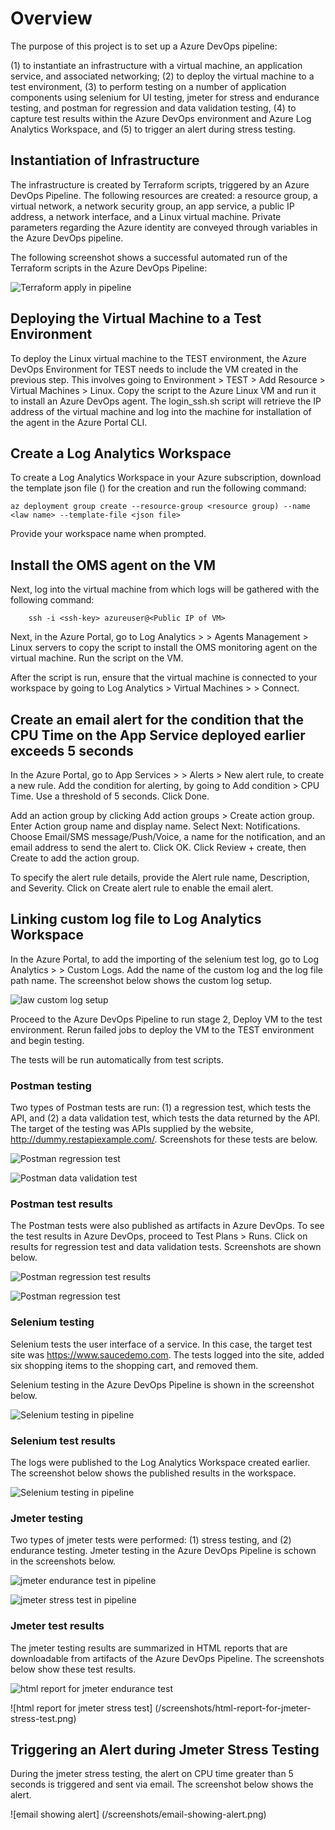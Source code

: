 # Overview

The purpose of this project is to set up a Azure DevOps pipeline: 

(1) to instantiate an infrastructure with a virtual machine, an application service, and associated networking; 
(2) to deploy the virtual machine to a test environment, 
(3) to perform testing on a number of application components using selenium for UI testing, jmeter for stress and endurance testing, and postman for regression and data validation testing, (4) to capture test results within the Azure DevOps environment and Azure Log Analytics Workspace, and 
(5) to trigger an alert during stress testing.

## Instantiation of Infrastructure

The infrastructure is created by Terraform scripts, triggered by an Azure DevOps Pipeline.  The following resources are created: a resource group, a virtual network, a network security group, an app service, a public IP address, a network interface, and a Linux virtual machine.  Private parameters regarding the Azure identity are conveyed through variables in the Azure DevOps pipeline.

The following screenshot shows a successful automated run of the Terraform scripts in the Azure DevOps Pipeline:

![Terraform apply in pipeline](/screenshots/terraform-apply-in-pipeline.png)


## Deploying the Virtual Machine to a Test Environment

To deploy the Linux virtual machine to the TEST environment, the Azure DevOps Environment for TEST needs to include the VM created in the previous step.  This involves going to Environment > TEST > Add Resource > Virtual Machines > Linux.  Copy the script to the Azure Linux VM and run it to install an Azure DevOps agent.  The login_ssh.sh script will retrieve the IP address of the virtual machine and log into the machine for installation of the agent in the Azure Portal CLI.

## Create a Log Analytics Workspace

To create a Log Analytics Workspace in your Azure subscription, download the template json file () for the creation and run the following command:

	az deployment group create --resource-group <resource group) --name <law name> --template-file <json file>

Provide your workspace name when prompted.

## Install the OMS agent on the VM

Next, log into the virtual machine from which logs will be gathered with the following command:

        ssh -i <ssh-key> azureuser@<Public IP of VM>

Next, in the Azure Portal, go to Log Analytics > <workspace created> > Agents Management > Linux servers to copy the script to install the OMS monitoring agent on the virtual machine.  Run the script on the VM.

After the script is run, ensure that the virtual machine is connected to your workspace by going to Log Analytics > Virtual Machines > <your VM> > Connect.

## Create an email alert for the condition that the CPU Time on the App Service deployed earlier exceeds 5 seconds

In the Azure Portal, go to App Services > <your App Service> > Alerts > New alert rule, to create a new rule.  Add the condition for alerting, by going to Add condition > CPU Time.  Use a threshold of 5 seconds.  Click Done.

Add an action group by clicking Add action groups > Create action group.  Enter Action group name and display name.  Select Next: Notifications.  Choose Email/SMS message/Push/Voice, a name for the notification, and an email address to send the alert to.  Click OK.  Click Review + create, then Create to add the action group.

To specify the alert rule details, provide the Alert rule name, Description, and Severity.  Click on Create alert rule to enable the email alert.

## Linking custom log file to Log Analytics Workspace

In the Azure Portal, to add the importing of the selenium test log, go to Log Analytics > <your workspace> > Custom Logs.  Add the name of the custom log and the log file path name.  The screenshot below shows the custom log setup.

![law custom log setup](/screenshots/law-custom-log-setup.png)

Proceed to the Azure DevOps Pipeline to run stage 2, Deploy VM to the test environment.  Rerun failed jobs to deploy the VM to the TEST environment and begin testing.

The tests will be run automatically from test scripts.

### Postman testing

Two types of Postman tests are run: (1) a regression test, which tests the API, and (2) a data validation test, which tests the data returned by the API.  The target of the testing was APIs supplied by the website, http://dummy.restapiexample.com/.  Screenshots for these tests are below.

![Postman regression test](/screenshots/postman-regression-test.png)

![Postman data validation test](/screenshots/postman-data-validation-test.png)

### Postman test results

The Postman tests were also published as artifacts in Azure DevOps.  To see the test results in Azure DevOps, proceed to Test Plans > Runs.  Click on results for regression test and data validation tests.  Screenshots are shown below.

![Postman regression test results](/screenshots/postman-regression-test-results.png)

![Postman regression test](/screenshots/postman-data-validation-test-results.png)

### Selenium testing

Selenium tests the user interface of a service.  In this case, the target test site was https://www.saucedemo.com.  The tests logged into the site, added six shopping items to the shopping cart, and removed them.  

Selenium testing in the Azure DevOps Pipeline is shown in the screenshot below.

![Selenium testing in pipeline](/screenshots/selenium-testing-in-pipeline.png)

### Selenium test results

The logs were published to the Log Analytics Workspace created earlier.  The screenshot below shows the published results in the workspace.

![Selenium testing in pipeline](/screenshots/selenium-testing-in-pipeline.png)

### Jmeter testing

Two types of jmeter tests were performed: (1) stress testing, and (2) endurance testing.  Jmeter testing in the Azure DevOps Pipeline is schown in the screenshots below.

![jmeter endurance test in pipeline](/screenshots/jmeter-endurance-test-in-pipeline.png)

![jmeter stress test in pipeline](/screenshots/jmeter-stress-test-in-pipeline.png")

### Jmeter test results

The jmeter testing results are summarized in HTML reports that are downloadable from artifacts of the Azure DevOps Pipeline.  The screenshots below show these test results.

![html report for jmeter endurance test](/screenshots/html-report-for-jmeter-endurance-test.png)

![html report for jmeter stress test] (/screenshots/html-report-for-jmeter-stress-test.png)

## Triggering an Alert during Jmeter Stress Testing

During the jmeter stress testing, the alert on CPU time greater than 5 seconds is triggered and sent via email.  The screenshot below shows the alert.

![email showing alert] (/screenshots/email-showing-alert.png)
